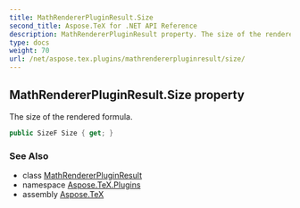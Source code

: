 ```yaml
---
title: MathRendererPluginResult.Size
second_title: Aspose.TeX for .NET API Reference
description: MathRendererPluginResult property. The size of the rendered formula
type: docs
weight: 70
url: /net/aspose.tex.plugins/mathrendererpluginresult/size/
---
```

## MathRendererPluginResult.Size property

The size of the rendered formula.

```csharp
public SizeF Size { get; }
```

### See Also

* class [MathRendererPluginResult](../)
* namespace [Aspose.TeX.Plugins](../../mathrendererpluginresult/)
* assembly [Aspose.TeX](../../../)


